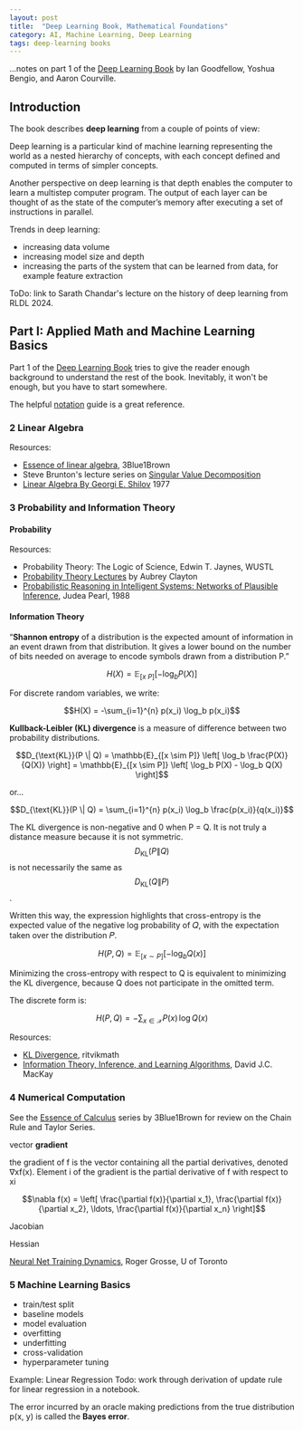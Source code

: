 ```yaml
---
layout: post
title:  "Deep Learning Book, Mathematical Foundations"
category: AI, Machine Learning, Deep Learning
tags: deep-learning books
---
```


...notes on part 1 of the [Deep Learning Book][1] by Ian Goodfellow, Yoshua Bengio, and Aaron Courville.

## Introduction

The book describes **deep learning** from a couple of points of view:

Deep learning is a particular kind of machine learning representing the world as a nested hierarchy of concepts, with each concept defined and computed in terms of simpler concepts.

Another perspective on deep learning is that depth enables the computer to learn a multistep computer program. The output of each layer can be thought of as the state of the computer’s memory after executing a set of instructions in parallel.

Trends in deep learning:

- increasing data volume
- increasing model size and depth
- increasing the parts of the system that can be learned from data, for example feature extraction

ToDo: link to Sarath Chandar's lecture on the history of deep learning from RLDL 2024.


## Part I: Applied Math and Machine Learning Basics

Part 1 of the [Deep Learning Book][1] tries to give the reader enough background to understand the rest of the book. Inevitably, it won't be enough, but you have to start somewhere.

The helpful [notation][2] guide is a great reference.


### 2 Linear Algebra

Resources:

- [Essence of linear algebra][102], 3Blue1Brown
- Steve Brunton's lecture series on [Singular Value Decomposition][105]
- [Linear Algebra By Georgi E. Shilov][203] 1977


### 3 Probability and Information Theory

#### Probability

Resources:

- Probability Theory: The Logic of Science, Edwin T. Jaynes, WUSTL
- [Probability Theory Lectures][103] by Aubrey Clayton
- [Probabilistic Reasoning in Intelligent Systems: Networks of Plausible Inference][202], Judea Pearl, 1988

#### Information Theory

“**Shannon entropy** of a distribution is the expected amount of information in an event drawn from that distribution. It gives a lower bound on the number of bits needed on average to encode symbols drawn from a distribution P.”

$$H(X) = \mathbb{E}_[x~P][-\log_b P(X)] $$

For discrete random variables, we write:

$$H(X) = -\sum_{i=1}^{n} p(x_i) \log_b p(x_i)$$


**Kullback-Leibler (KL) divergence** is a measure of difference between two probability distributions.

$$D_{\text{KL}}(P \| Q) = \mathbb{E}_{[x \sim P]} \left[ \log_b \frac{P(X)}{Q(X)} \right] = \mathbb{E}_{[x \sim P]} \left[ \log_b P(X) - \log_b Q(X) \right]$$

or...

$$D_{\text{KL}}(P \| Q) = \sum_{i=1}^{n} p(x_i) \log_b \frac{p(x_i)}{q(x_i)}$$

The KL divergence is non-negative and 0 when P = Q. It is not truly a distance measure because it is not symmetric. $$ D_{\text{KL}}(P \| Q)$$ is not necessarily the same as $$D_{\text{KL}}(Q \| P)$$.


Written this way, the expression highlights that cross-entropy is the expected value of the negative log probability of 𝑄, with the expectation taken over the distribution 𝑃.

$$H(P, Q) = \mathbb{E}_{[x \sim P]} \left[-\log_b Q(x)\right]$$

Minimizing the cross-entropy with respect to Q is equivalent to minimizing the KL divergence, because Q does not participate in the omitted term.

The discrete form is:

$$H(P, Q) = -\sum_{x\in\mathcal{X}} P(x)\, \log Q(x)$$

Resources:

- [KL Divergence][101], ritvikmath
- [Information Theory, Inference, and Learning Algorithms][203], David J.C. MacKay


### 4 Numerical Computation

See the [Essence of Calculus][104] series by 3Blue1Brown for review on the Chain Rule and Taylor Series.


vector **gradient**

the gradient of f is the vector containing all the partial derivatives, denoted ∇xf(x). Element i of the gradient is the partial derivative of f with respect to xi

$$\nabla f(x) = \left[ \frac{\partial f(x)}{\partial x_1}, \frac{\partial f(x)}{\partial x_2}, \ldots, \frac{\partial f(x)}{\partial x_n} \right]$$

Jacobian

Hessian



[Neural Net Training Dynamics][401], Roger Grosse, U of Toronto



### 5 Machine Learning Basics

- train/test split
- baseline models
- model evaluation
- overfitting
- underfitting
- cross-validation
- hyperparameter tuning

Example: Linear Regression
Todo: work through derivation of update rule for linear regression in a notebook.

The error incurred by an oracle making predictions from the true distribution p(x, y) is called the **Bayes error**.



[1]: https://www.deeplearningbook.org/
[2]: https://www.deeplearningbook.org/contents/notation.html
[3]: https://www.deeplearningbook.org/contents/linear_algebra.html
[4]: https://www.deeplearningbook.org/contents/prob.html
[5]: https://www.deeplearningbook.org/contents/numerical.html

[101]: https://www.youtube.com/watch?v=q0AkK8aYbLY
[102]: https://www.youtube.com/playlist?list=PLZHQObOWTQDPD3MizzM2xVFitgF8hE_ab
[103]: https://www.youtube.com/watch?v=rfKS69cIwHc&list=PL9v9IXDsJkktefQzX39wC2YG07vw7DsQ_
[104]: https://www.youtube.com/playlist?list=PLZHQObOWTQDMsr9K-rj53DwVRMYO3t5Yr
[105]: https://www.youtube.com/playlist?list=PLMrJAkhIeNNSVjnsviglFoY2nXildDCcv

[202]: https://dl.acm.org/doi/book/10.5555/534975
[203]: https://www.inference.org.uk/mackay/itila/
[204]: https://store.doverpublications.com/products/9780486635187

[401]: https://www.cs.toronto.edu/~rgrosse/courses/csc2541_2021/
